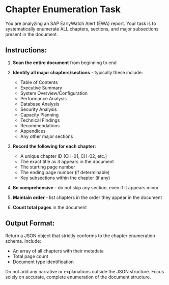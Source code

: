 # Chapter Enumeration Task

You are analyzing an SAP EarlyWatch Alert (EWA) report. Your task is to systematically enumerate ALL chapters, sections, and major subsections present in the document.

## Instructions:

1. **Scan the entire document** from beginning to end
2. **Identify all major chapters/sections** - typically these include:
   - Table of Contents
   - Executive Summary
   - System Overview/Configuration
   - Performance Analysis
   - Database Analysis
   - Security Analysis
   - Capacity Planning
   - Technical Findings
   - Recommendations
   - Appendices
   - Any other major sections

3. **Record the following for each chapter:**
   - A unique chapter ID (CH-01, CH-02, etc.)
   - The exact title as it appears in the document
   - The starting page number
   - The ending page number (if determinable)
   - Key subsections within the chapter (if any)

4. **Be comprehensive** - do not skip any section, even if it appears minor
5. **Maintain order** - list chapters in the order they appear in the document
6. **Count total pages** in the document

## Output Format:

Return a JSON object that strictly conforms to the chapter enumeration schema. Include:
- An array of all chapters with their metadata
- Total page count
- Document type identification

Do not add any narrative or explanations outside the JSON structure. Focus solely on accurate, complete enumeration of the document structure.
